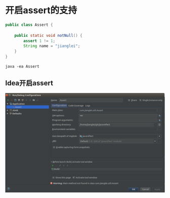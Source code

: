 # 开启assert的支持

```java
public class Assert {

    public static void notNull() {
        assert 1 != 1;
        String name = "jianglei";
    }
}
```

```
java -ea Assert
```

## Idea开启assert

![](/assets/snapshot40.png)

